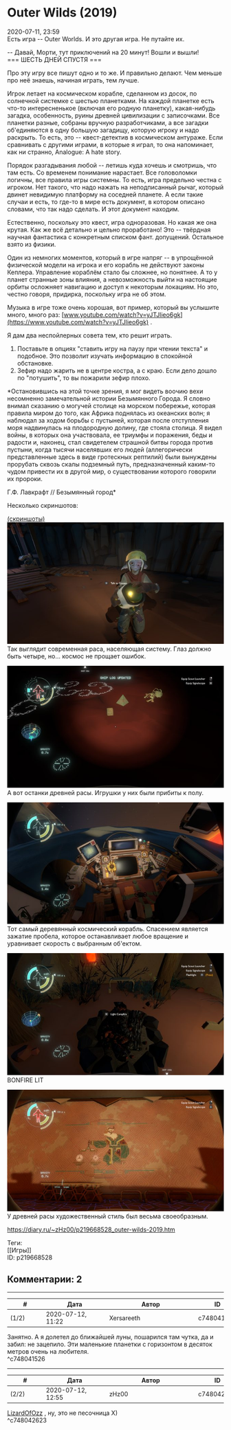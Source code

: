 Outer Wilds (2019)
==================

  
2020-07-11, 23:59  
 Есть игра -- Outer Worlds. И это другая игра. Не путайте их.   
   
 -- Давай, Морти, тут приключений на 20 минут! Вошли и вышли!   
 === ШЕСТЬ ДНЕЙ СПУСТЯ ===   
   
 Про эту игру все пишут одно и то же. И правильно делают. Чем меньше про неё знаешь, начиная играть, тем лучше.   
   
 Игрок летает на космическом корабле, сделанном из досок, по солнечной системке с шестью планетками. На каждой планетке есть что-то интересненькое (включая его родную планетку), какая-нибудь загадка, особенность, руины древней цивилизации с записочками. Все планетки разные, собраны вручную разработчиками, а все загадки об'единяются в одну большую загадищу, которую игроку и надо раскрыть. То есть, это -- квест-детектив в космическом антураже. Если сравнивать с другими играми, в которые я играл, то она напоминает, как ни странно, Analogue: A hate story.   
   
 Порядок разгадывания любой -- летишь куда хочешь и смотришь, что там есть. Со временем понимание нарастает. Все головоломки логичны, все правила игры системны. То есть, игра предельно честна с игроком. Нет такого, что надо нажать на неподписанный рычаг, который двинет невидимую платформу на соседней планете. А если такие случаи и есть, то где-то в мире есть документ, в котором описано словами, что так надо сделать. И этот документ находим.   
   
 Естественно, поскольку это квест, игра одноразовая. Но какая же она крутая. Как же всё детально и цельно проработано! Это -- твёрдная научная фантастика с конкретным списком фант. допущений. Остальное взято из физики.   
   
 Один из немногих моментов, который в игре напряг -- в упрощённой физической модели на игрока и его корабль не действуют законы Кеплера. Управление кораблём стало бы сложнее, но понятнее. А то у планет странные зоны влияния, а невозможность выйти на настоящие орбиты осложняет навигацию и доступ к некоторым локациям. Но это, честно говоря, придирка, поскольку игра не об этом.   
   
 Музыка в игре тоже очень хорошая, вот пример, который вы услышите много, много раз:  [www.youtube.com/watch?v=yJTJlieo6gk](https://www.youtube.com/watch?v=yJTJlieo6gk)  .   
   
 Я дам два неспойлерных совета тем, кто решит играть.   
 1. Поставьте в опциях "ставить игру на паузу при чтении текста" и подобное. Это позволит изучать информацию в спокойной обстановке.   
 2. Зефир надо жарить не в центре костра, а с краю. Если дело дошло по "потушить", то вы пожарили зефир плохо.   
   
  *Остановившись на этой точке зрения, я мог видеть воочию вехи несомненно замечательной истории Безымянного Города. Я словно внимал сказанию о могучей столице на морском побережье, которая правила миром до того, как Африка поднялась из океанских волн; я наблюдал за ходом борьбы с пустыней, которая после отступления моря надвинулась на плодородную долину, где стояла столица. Я видел войны, в которых она участвовала, ее триумфы и поражения, беды и радости и, наконец, стал свидетелем страшной битвы города против пустыни, когда тысячи населявших его людей (аллегорически представленные здесь в виде гротескных рептилий) были вынуждены прорубать сквозь скалы подземный путь, предназначенный каким-то чудом привести их в другой мир, о существовании которого говорили их пророки.   
   
 Г.Ф. Лавкрафт // Безымянный город*    
   
 Несколько скриншотов:   
   
  [(скриншоты)](https://zHz00.diary.ru/p219668528.htm?index=1#linkmore219668528m1)       
  [![](pics/bBFwP1sl.png)](https://i.imgur.com/bBFwP1s.png)    
 Так выглядит современная раса, населяющая систему. Глаз должно быть четыре, но... космос не прощает ошибок.   
   
  [![](pics/6zjQJI2l.png)](https://i.imgur.com/6zjQJI2.png)    
 А вот останки древней расы. Игрушки у них были прибиты к полу.   
   
  [![](pics/WY0x5TBl.png)](https://i.imgur.com/WY0x5TB.png)    
 Тот самый деревянный космический корабль. Спасением является зажатие пробела, которое останавливает любое вращение и уравнивает скорость с выбранным об'ектом.   
   
  [![](pics/PGqShAFl.png)](https://i.imgur.com/PGqShAF.png)    
 BONFIRE LIT   
   
  [![](pics/ApvioxPl.png)](https://i.imgur.com/ApvioxP.png)    
 У древней расы художественный стиль был весьма своеобразным.   
      
  
<https://diary.ru/~zHz00/p219668528_outer-wilds-2019.htm>  
  
Теги:  
[[Игры]]  
ID: p219668528  


Комментарии: 2
--------------

  


---



|         #         |              Дата              |                     Автор                     |           ID           |
| --- | --- | --- | --- |
| (1/2) | 2020-07-12, 11:22 | Xersareeth | c748041526 |

  
 Занятно. А я долетел до ближайшей луны, пошарился там чутка, да и забил: не зацепило. Эти маленькие планетки с горизонтом в десяток метров очень на любителя.   
 ^c748041526

---



|         #         |              Дата              |                     Автор                     |           ID           |
| --- | --- | --- | --- |
| (2/2) | 2020-07-12, 12:55 | zHz00 | c748042623 |

  
  [LizardOfOzz](http://LizardsBurrow.diary.ru "One more night")  , ну, это не песочница Х)   
 ^c748042623
